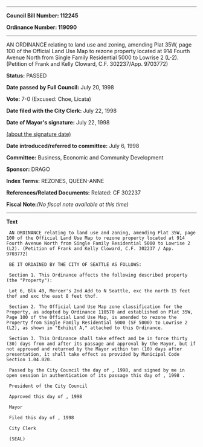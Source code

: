 

********

**Council Bill Number: 112245**
   
**Ordinance Number: 119090**
********

 AN ORDINANCE relating to land use and zoning, amending Plat 35W, page 100 of the Official Land Use Map to rezone property located at 914 Fourth Avenue North from Single Family Residential 5000 to Lowrise 2 (L-2). (Petition of Frank and Kelly Cloward, C.F. 302237/App. 9703772)

**Status:** PASSED
   
**Date passed by Full Council:** July 20, 1998
   
**Vote:** 7-0 (Excused: Choe, Licata)
   
**Date filed with the City Clerk:** July 22, 1998
   
**Date of Mayor's signature:** July 22, 1998
   
[(about the signature date)](/~public/approvaldate.htm)
   
   
   
**Date introduced/referred to committee:** July 6, 1998
   
**Committee:** Business, Economic and Community Development
   
**Sponsor:** DRAGO
   
   
**Index Terms:** REZONES, QUEEN-ANNE

**References/Related Documents:** Related: CF 302237

**Fiscal Note:**_(No fiscal note available at this time)_

********

**Text**
   
```
 AN ORDINANCE relating to land use and zoning, amending Plat 35W, page 100 of the Official Land Use Map to rezone property located at 914 Fourth Avenue North from Single Family Residential 5000 to Lowrise 2 (L2). (Petition of Frank and Kelly Cloward, C.F. 302237 / App. 9703772)

 BE IT ORDAINED BY THE CITY OF SEATTLE AS FOLLOWS:

 Section 1. This Ordinance affects the following described property (the "Property"):

 Lot 6, Blk 40, Mercer's 2nd Add to N Seattle, exc the north 15 feet thof and exc the east 8 feet thof.

 Section 2. The Official Land Use Map zone classification for the Property, as adopted by Ordinance 110570 and established on Plat 35W, Page 100 of the Official Land Use Map, is amended to rezone the Property from Single Family Residential 5000 (SF 5000) to Lowrise 2 (L2), as shown in "Exhibit A," attached to this Ordinance.

 Section 3. This Ordinance shall take effect and be in force thirty (30) days from and after its passage and approval by the Mayor, but if not approved and returned by the Mayor within ten (10) days after presentation, it shall take effect as provided by Municipal Code Section 1.04.020.

 Passed by the City Council the day of , 1998, and signed by me in open session in authentication of its passage this day of , 1998 .

 President of the City Council

 Approved this day of , 1998

 Mayor

 Filed this day of , 1998

 City Clerk

 (SEAL)

```
